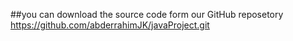 ##you can download the source code form our GitHub reposetory
https://github.com/abderrahimJK/javaProject.git